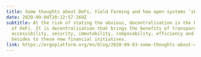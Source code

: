 ```yaml
---
title: Some thoughts about DeFi, Yield Farming and how open systems ‘should’ be used
date: 2020-09-04T20:12:57.169Z
subtitle: At the risk of stating the obvious, decentralisation is the hallmark
  of DeFi. It is decentralisation that brings the benefits of transparency,
  accessibility, security, immutability, composability, efficiency and more
  besides to these new financial initiatives.
link: https://ergoplatform.org/en/blog/2020-09-03-some-thoughts-about-defi-yield-farming-and-how-open-systems-should-be-used/
---
```

